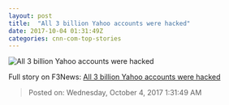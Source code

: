 ```yaml
---
layout: post
title:  "All 3 billion Yahoo accounts were hacked"
date: 2017-10-04 01:31:49Z
categories: cnn-com-top-stories
---
```


![All 3 billion Yahoo accounts were hacked](http://i2.cdn.turner.com/money/dam/assets/160923184827-yahoo-hack-2016-780x439.jpg)




Full story on F3News: [All 3 billion Yahoo accounts were hacked](http://www.f3nws.com/n/HWGgTJ)

> Posted on: Wednesday, October 4, 2017 1:31:49 AM
